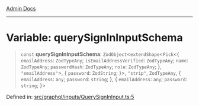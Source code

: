 [Admin Docs](/)

***

# Variable: querySignInInputSchema

> `const` **querySignInInputSchema**: `ZodObject`\<`extendShape`\<`Pick`\<\{ `emailAddress`: `ZodTypeAny`; `isEmailAddressVerified`: `ZodTypeAny`; `name`: `ZodTypeAny`; `passwordHash`: `ZodTypeAny`; `role`: `ZodTypeAny`; \}, `"emailAddress"`\>, \{ `password`: `ZodString`; \}\>, `"strip"`, `ZodTypeAny`, \{ `emailAddress`: `any`; `password`: `string`; \}, \{ `emailAddress`: `any`; `password`: `string`; \}\>

Defined in: [src/graphql/inputs/QuerySignInInput.ts:5](https://github.com/syedali237/talawa-api/blob/1ea81b2cbc70edeabb13ce54739da6a490530cde/src/graphql/inputs/QuerySignInInput.ts#L5)
